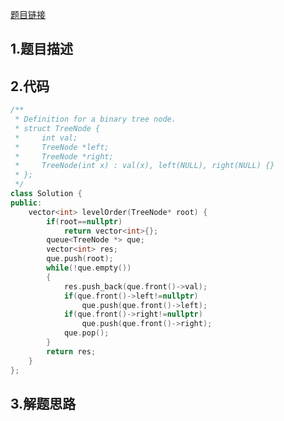 

[题目链接](https://leetcode-cn.com/problems/cong-shang-dao-xia-da-yin-er-cha-shu-lcof/)

## 1.题目描述



## 2.代码

```cpp
/**
 * Definition for a binary tree node.
 * struct TreeNode {
 *     int val;
 *     TreeNode *left;
 *     TreeNode *right;
 *     TreeNode(int x) : val(x), left(NULL), right(NULL) {}
 * };
 */
class Solution {
public:
    vector<int> levelOrder(TreeNode* root) {
        if(root==nullptr)
            return vector<int>{};
        queue<TreeNode *> que;
        vector<int> res;
        que.push(root);
        while(!que.empty())
        {
            res.push_back(que.front()->val);
            if(que.front()->left!=nullptr)
                que.push(que.front()->left);
            if(que.front()->right!=nullptr)
                que.push(que.front()->right);
            que.pop();
        }
        return res;
    }
};
```



## 3.解题思路




